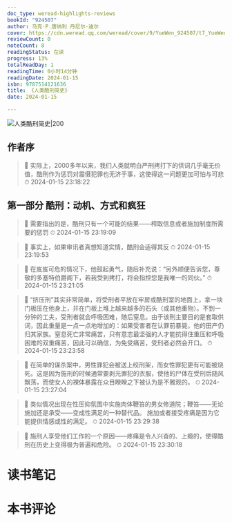 ```yaml
---
doc_type: weread-highlights-reviews
bookId: "924507"
author: 马克·P.唐纳利 丹尼尔·迪尔
cover: https://cdn.weread.qq.com/weread/cover/9/YueWen_924507/t7_YueWen_924507.jpg
reviewCount: 0
noteCount: 8
readingStatus: 在读
progress: 13%
totalReadDay: 1
readingTime: 0小时14分钟
readingDate: 2024-01-15
isbn: 9787514121636
title: 《人类酷刑简史》
date: 2024-01-15

---
```


![ 人类酷刑简史|200](https://cdn.weread.qq.com/weread/cover/9/YueWen_924507/t7_YueWen_924507.jpg)


## 作者序

> 📌 实际上，2000多年以来，我们人类就明白严刑拷打下的供词几乎毫无价值，酷刑作为惩罚对震慑犯罪也无济于事，这使得这一问题更加可怕与可悲 
> ⏱ 2024-01-15 23:18:22 

## 第一部分 酷刑：动机、方式和疯狂

> 📌 需要指出的是，酷刑只有一个可能的结果——榨取信息或者施加制度所需要的惩罚 
> ⏱ 2024-01-15 23:19:09 

> 📌 事实上，如果审讯者真想知道实情，酷刑会适得其反 
> ⏱ 2024-01-15 23:19:53 

> 📌 在岌岌可危的情况下，他鼓起勇气，随后补充说：“另外顺便告诉您，尊敬的多塞特伯爵阁下，若我受到拷打，将会指控您是我唯一的同伙。” 
> ⏱ 2024-01-15 23:21:05 

> 📌 “挤压刑”其实非常简单，将受刑者平放在牢房或酷刑室的地面上，拿一块门板压在他身上，并在门板上堆上越来越多的石头（或其他重物）。不到一分钟的工夫，受刑者就会呼吸困难，随后窒息。由于该刑主要目的是套取供词，因此重量是一点一点地增加的：如果受害者在认罪前暴毙，他的田产仍归其家族。窒息死亡非常痛苦，只有意志最坚强的人才能抗得住重压和呼吸困难的双重痛苦，因此可以确信，为免受痛苦，受刑者必然会开口。 
> ⏱ 2024-01-15 23:23:58 

> 📌 在简单的谋杀案中，男性罪犯会被送上绞刑架，而女性罪犯更有可能被烧死。这是因为施刑的时候通常要剥光罪犯的衣服，使他的尸体在受刑后随风飘荡，而使女人的裸体暴露在众目睽睽之下被认为是不雅观的。 
> ⏱ 2024-01-15 23:27:04 

> 📌 类似情况出现在性压抑氛围中实施肉体鞭笞的男女修道院；鞭笞——无论施加还是承受——变成性满足的一种替代品。
施加或者接受疼痛是因为它能提供情感或性的满足。 
> ⏱ 2024-01-15 23:29:38 

> 📌 施刑人享受他们工作的一个原因——疼痛是令人兴奋的、上瘾的，使得酷刑在历史上变得极为普遍和危险。 
> ⏱ 2024-01-15 23:30:18 


# 读书笔记


# 本书评论
